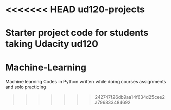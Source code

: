 <<<<<<< HEAD
ud120-projects
==============

Starter project code for students taking Udacity ud120
=======
# Machine-Learning
Machine learning Codes in Python written while doing courses assignments and solo practicing
>>>>>>> 242747f26db9aa14f634d25cee2a796833484692
